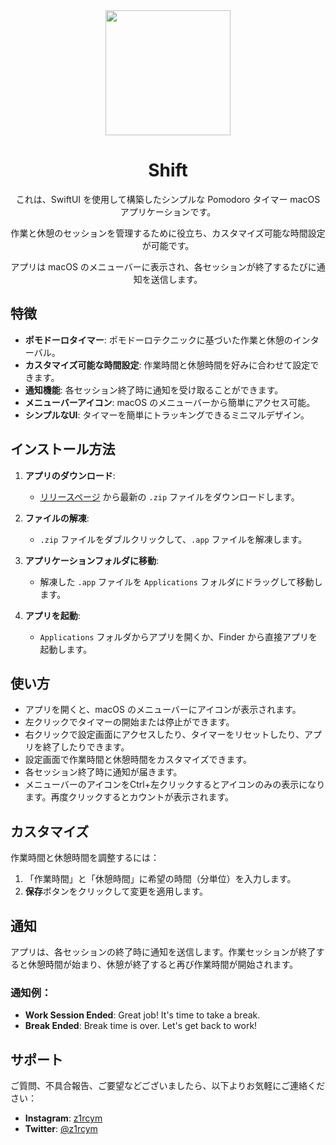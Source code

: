 <div align="center">
    <img src="https://github.com/user-attachments/assets/92c2b3d3-df8e-4acb-bea3-ed774fd6a6eb" width="200" height="200">
    <h1>Shift</h1>

これは、SwiftUI を使用して構築したシンプルな Pomodoro タイマー macOS アプリケーションです。

作業と休憩のセッションを管理するために役立ち、カスタマイズ可能な時間設定が可能です。

アプリは macOS のメニューバーに表示され、各セッションが終了するたびに通知を送信します。



</div>








## 特徴

- **ポモドーロタイマー**: ポモドーロテクニックに基づいた作業と休憩のインターバル。
- **カスタマイズ可能な時間設定**: 作業時間と休憩時間を好みに合わせて設定できます。
- **通知機能**: 各セッション終了時に通知を受け取ることができます。
- **メニューバーアイコン**: macOS のメニューバーから簡単にアクセス可能。
- **シンプルなUI**: タイマーを簡単にトラッキングできるミニマルデザイン。

## インストール方法

1. **アプリのダウンロード**:
   - [リリースページ](https://github.com/z1rcym/PomodoroTimer) から最新の `.zip` ファイルをダウンロードします。

2. **ファイルの解凍**:
   - `.zip` ファイルをダブルクリックして、`.app` ファイルを解凍します。

3. **アプリケーションフォルダに移動**:
   - 解凍した `.app` ファイルを `Applications` フォルダにドラッグして移動します。

4. **アプリを起動**:
   - `Applications` フォルダからアプリを開くか、Finder から直接アプリを起動します。

## 使い方

- アプリを開くと、macOS のメニューバーにアイコンが表示されます。
- 左クリックでタイマーの開始または停止ができます。
- 右クリックで設定画面にアクセスしたり、タイマーをリセットしたり、アプリを終了したりできます。
- 設定画面で作業時間と休憩時間をカスタマイズできます。
- 各セッション終了時に通知が届きます。
- メニューバーのアイコンをCtrl+左クリックするとアイコンのみの表示になります。再度クリックするとカウントが表示されます。

## カスタマイズ

作業時間と休憩時間を調整するには：
1. 「作業時間」と「休憩時間」に希望の時間（分単位）を入力します。
2. **保存**ボタンをクリックして変更を適用します。

## 通知

アプリは、各セッションの終了時に通知を送信します。作業セッションが終了すると休憩時間が始まり、休憩が終了すると再び作業時間が開始されます。

### 通知例：
- **Work Session Ended**: Great job! It's time to take a break.
- **Break Ended**: Break time is over. Let's get back to work!


## サポート
ご質問、不具合報告、ご要望などございましたら、以下よりお気軽にご連絡ください：

- **Instagram**: [z1rcym](https://www.instagram.com/z1rcym)
- **Twitter**: [@z1rcym](https://twitter.com/z1rcym)
